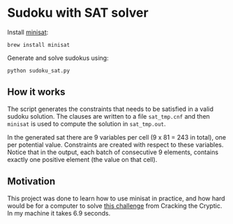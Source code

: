 # Sudoku with SAT solver

Install [minisat](https://github.com/niklasso/minisat):

```
brew install minisat
```

Generate and solve sudokus using:

```
python sudoku_sat.py
```

## How it works

The script generates the constraints that needs to be satisfied in a valid sudoku solution.
The clauses are written to a file `sat_tmp.cnf` and then `minisat` is used to compute the solution in `sat_tmp.out`.

In the generated sat there are 9 variables per cell (9 x 81 = 243 in total), one per potential value. Constraints are created with respect to these variables. Notice that in the output, each batch of consecutive 9 elements, contains exactly one positive element (the value on that cell).

## Motivation

This project was done to learn how to use minisat in practice, and how hard would be for a computer to solve [this challenge](https://www.youtube.com/watch?v=wO1G7GkIrWE) from Cracking the Cryptic. In my machine it takes 6.9 seconds.
